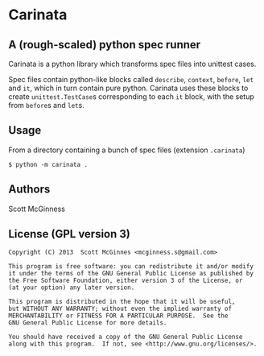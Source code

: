 # Carinata #

## A (rough-scaled) python spec runner ##

Carinata is a python library which transforms spec files into unittest cases. 

Spec files contain python-like blocks called `describe`, `context`, `before`, `let` and `it`, which in turn contain pure python. Carinata uses these blocks to create `unittest.TestCase`s corresponding to each `it` block, with the setup from `before`s and `let`s.


## Usage ##

From a directory containing a bunch of spec files (extension `.carinata`)

    $ python -m carinata .


## Authors ##

Scott McGinness


## License (GPL version 3) ##

    Copyright (C) 2013  Scott McGinnes <mcginness.s@gmail.com>

    This program is free software: you can redistribute it and/or modify
    it under the terms of the GNU General Public License as published by
    the Free Software Foundation, either version 3 of the License, or
    (at your option) any later version.

    This program is distributed in the hope that it will be useful,
    but WITHOUT ANY WARRANTY; without even the implied warranty of
    MERCHANTABILITY or FITNESS FOR A PARTICULAR PURPOSE.  See the
    GNU General Public License for more details.

    You should have received a copy of the GNU General Public License
    along with this program.  If not, see <http://www.gnu.org/licenses/>.

